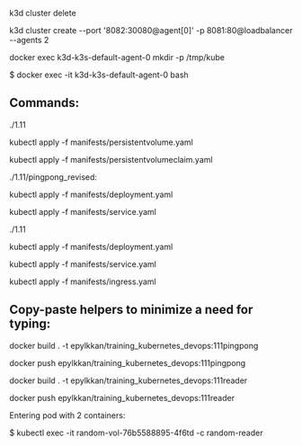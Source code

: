 k3d cluster delete

k3d cluster create --port '8082:30080@agent[0]' -p 8081:80@loadbalancer --agents 2

docker exec k3d-k3s-default-agent-0 mkdir -p /tmp/kube

$ docker exec -it k3d-k3s-default-agent-0 bash



<h2> Commands: </h2> 

./1.11

kubectl apply -f manifests/persistentvolume.yaml

kubectl apply -f manifests/persistentvolumeclaim.yaml


./1.11/pingpong_revised: 

kubectl apply -f manifests/deployment.yaml

kubectl apply -f manifests/service.yaml


./1.11

kubectl apply -f manifests/deployment.yaml

kubectl apply -f manifests/service.yaml

kubectl apply -f manifests/ingress.yaml 



<h2> Copy-paste helpers to minimize a need for typing: </h2> 

docker build . -t epylkkan/training_kubernetes_devops:111pingpong

docker push epylkkan/training_kubernetes_devops:111pingpong

docker build . -t epylkkan/training_kubernetes_devops:111reader

docker push epylkkan/training_kubernetes_devops:111reader

Entering pod with 2 containers:

$ kubectl exec -it random-vol-76b5588895-4f6td -c random-reader

